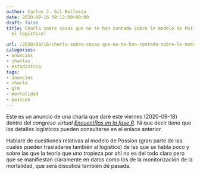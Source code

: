 ```yaml
---
author: Carlos J. Gil Bellosta
date: 2020-09-16 09:13:00+00:00
draft: false
title: Charla sobre cosas que no te han contado sobre le modelo de Poisson (y de paso,
  el logístico)

url: /2020/09/16/charla-sobre-cosas-que-no-te-han-contado-sobre-le-modelo-de-poisson-y-de-paso-el-logistico/
categories:
- anuncios
- charlas
- estadística
tags:
- anuncios
- charla
- glm
- mortalidad
- poisson
---
```


Este es un anuncio de una charla que daré este viernes (2020-09-18) dentro del _congreso virtual_ _[EncuentRos en la fase R](https://www.u-tad.com/event/save-the-date-encuentros-r/)_. Ni que decir tiene que los detalles logísticos pueden consultarse en el enlace anterior.

Hablaré de cuestiones relativas al modelo de Possion (gran parte de las cuales pueden trasladarse también al logístico) de las que se habla poco y sobre las que la teoría que uno tropieza por ahí no es del todo clara pero que se manifiestan claramente en datos como los de la monitorización de la mortalidad, que será discutida también de pasada.